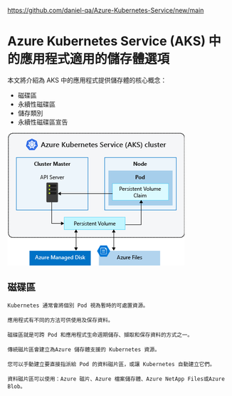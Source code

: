 https://github.com/daniel-qa/Azure-Kubernetes-Service/new/main

# Azure Kubernetes Service (AKS) 中的應用程式適用的儲存體選項

本文將介紹為 AKS 中的應用程式提供儲存體的核心概念：

* 磁碟區
* 永續性磁碟區
* 儲存類別
* 永續性磁碟區宣告

![](https://github.com/daniel-qa/Azure-Kubernetes-Service/blob/main/PIC/aks-storage-options.png?raw=true)

## 磁碟區
```
Kubernetes 通常會將個別 Pod 視為暫時的可處置資源。 

應用程式有不同的方法可供使用及保存資料。 

磁碟區就是可跨 Pod 和應用程式生命週期儲存、擷取和保存資料的方式之一。

傳統磁片區會建立為Azure 儲存體支援的 Kubernetes 資源。 

您可以手動建立要直接指派給 Pod 的資料磁片區，或讓 Kubernetes 自動建立它們。 

資料磁片區可以使用：Azure 磁片、Azure 檔案儲存體、Azure NetApp Files或Azure Blob。

```
